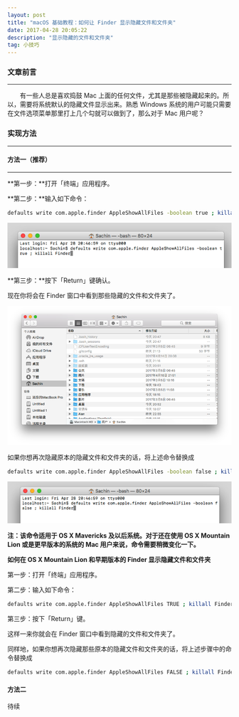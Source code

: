 ```yaml
---
layout: post
title: "macOS 基础教程：如何让 Finder 显示隐藏文件和文件夹"
date: 2017-04-28 20:05:22 
description: "显示隐藏的文件和文件夹"
tag: 小技巧
---
```


### 文章前言

___

　　有一些人总是喜欢捣鼓 Mac 上面的任何文件，尤其是那些被隐藏起来的。所以，需要将系统默认的隐藏文件显示出来。熟悉 Windows 系统的用户可能只需要在文件选项菜单那里打上几个勾就可以做到了，那么对于 Mac 用户呢？

<!--more-->
     
### 实现方法

___

#### **方法一（推荐）**

___

**第一步：**打开「终端」应用程序。

**第二步：**输入如下命令：

```sh
defaults write com.apple.finder AppleShowAllFiles -boolean true ; killall Finder
```

![](/assets/posts/terminal/image1.png)

**第三步：**按下「Return」键确认。

现在你将会在 Finder 窗口中看到那些隐藏的文件和文件夹了。

![](/assets/posts/terminal/image3.png)

如果你想再次隐藏原本的隐藏文件和文件夹的话，将上述命令替换成

```sh
defaults write com.apple.finder AppleShowAllFiles -boolean false ; killall Finder
```

![](/assets/posts/terminal/image2.png)

**注：该命令适用于 OS X Mavericks 及以后系统。对于还在使用 OS X Mountain Lion 或是更早版本的系统的 Mac 用户来说，命令需要稍微变化一下。**

**如何在 OS X Mountain Lion 和早期版本的 Finder 显示隐藏文件和文件夹**

第一步：打开「终端」应用程序。

第二步：输入如下命令：

```sh
defaults write com.apple.finder AppleShowAllFiles TRUE ; killall Finder
```

第三步：按下「Return」键。

这样一来你就会在 Finder 窗口中看到隐藏的文件和文件夹了。

同样地，如果你想再次隐藏那些原本的隐藏文件和文件夹的话，将上述步骤中的命令替换成

```sh
defaults write com.apple.finder AppleShowAllFiles FALSE ; killall Finder
```

#### **方法二**
待续
